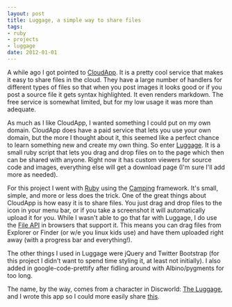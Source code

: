 ```yaml
--- 
layout: post
title: Luggage, a simple way to share files
tags:
- ruby
- projects
- luggage
date: 2012-01-01
---
```

A while ago I got pointed to [CloudApp](http://getcloudapp.com/). It
is a pretty cool service that makes it easy to share files in the cloud.
They have a large number of handlers for different types of files so
that when you post images it looks good or if you post a source file it
gets syntax highlighted. It even renders markdown. The free service is
somewhat limited, but for my low usage it was more than adequate.

As much as I like CloudApp, I wanted something I could put on my own domain.
CloudApp does have a paid service that lets you use your own domain, but
the more I thought about it, this seemed like a perfect chance to learn
something new and create my own thing. So enter
[Luggage](http://github.com/jdcantrell/luggage). It is a small ruby
script that lets you drag and drop files on to the page which then can
be shared with anyone. Right now it has custom viewers for source code
and images, everything else will get a download page (I'm sure I'll add
more as needed). 

For this project I went with [Ruby](http://www.ruby-lang.org/) using the
[Camping](http://camping.rubyforge.org/) framework. It's small, simple,
and more or less does the trick. One of the great things about CloudApp
is how easy it is to share files. You just drag and drop files to the
icon in your menu bar, or if you take a screenshot it will automatically
upload it for you. While I wasn't able to go that far with Luggage, I do
use the [File
API](https://developer.mozilla.org/en/Using_files_from_web_applications)
in browsers that support it. This means you can drag files from Explorer
or Finder (or w/e you linux kids use) and have them uploaded right away
(with a progress bar and everything!). 

The other things I used in Luggage were jQuery and Twitter Bootstrap
(for this project I didn't want to spend time styling it, at least not
initially). I also added in google-code-prettify after fidling around
with Albino/pygments for too long.

The name, by the way, comes from a character in Discworld: [The
Luggage](http://wiki.lspace.org/wiki/The_Luggage), and I wrote this app
so I could more easily share [this](http://goodrobot.net/luggage/open/bro).
